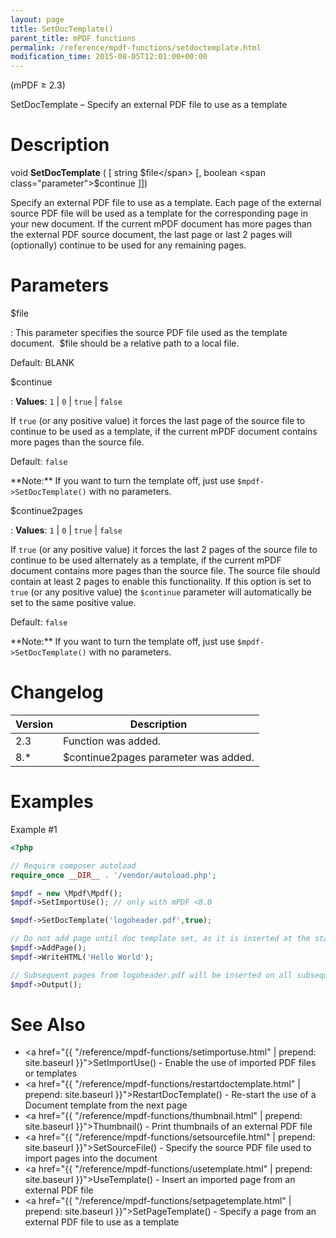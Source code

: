 ```yaml
---
layout: page
title: SetDocTemplate()
parent_title: mPDF functions
permalink: /reference/mpdf-functions/setdoctemplate.html
modification_time: 2015-08-05T12:01:00+00:00
---
```


(mPDF &ge; 2.3)

SetDocTemplate – Specify an external PDF file to use as a template

# Description

void **SetDocTemplate** (
[ string <span class="parameter">$file</span>
[, boolean <span class="parameter">$continue</span>
]])

Specify an external PDF file to use as a template. Each page of the external source PDF file will be used as a template
for the corresponding page in your new document. If the current mPDF document has more pages than the external PDF
source document, the last page or last 2 pages will (optionally) continue to be used for any remaining pages.

# Parameters

<span class="parameter">$file</span>

: This parameter specifies the source PDF file used as the template document.  <span class="parameter">$file</span>
  should be a relative path to a local file.

  Default: <span class="smallblock">BLANK</span>

<span class="parameter">$continue</span>

: **Values**: `1` \| `0` \| `true` \| `false`

  If `true` (or any positive value) it forces the last page of the source file to
  continue to be used as a template, if the current mPDF document contains more pages than the source file.

  Default: `false`

  <div class="alert alert-info" role="alert" markdown="1">
    **Note:** If you want to turn the template off, just use
    <code>$mpdf->SetDocTemplate()</code> with no parameters.
  </div>

<span class="parameter">$continue2pages</span>

: **Values**: `1` \| `0` \| `true` \| `false`
  
  If `true` (or any positive value) it forces the last 2 pages of the source file to continue
  to be used alternately as a template, if the current mPDF document contains more pages than the source file.
  The source file should contain at least 2 pages to enable this functionality.
  If this option is set to `true` (or any positive value) the `$continue` parameter will automatically be set to the same positive value.
  
  Default: `false`
  
  <div class="alert alert-info" role="alert" markdown="1">
    **Note:** If you want to turn the template off, just use
    <code>$mpdf->SetDocTemplate()</code> with no parameters.
  </div>

# Changelog

<table class="table">
<thead>
<tr>
  <th>Version</th>
  <th>Description</th>
</tr>
</thead>
<tbody>
<tr>
  <td>2.3</td>
  <td>Function was added.</td>
</tr>
<tr>
  <td>8.*</td>
  <td>$continue2pages parameter was added.</td>
</tr>
</tbody>
</table>

# Examples

Example #1

```php
<?php

// Require composer autoload
require_once __DIR__ . '/vendor/autoload.php';

$mpdf = new \Mpdf\Mpdf();
$mpdf->SetImportUse(); // only with mPDF <8.0

$mpdf->SetDocTemplate('logoheader.pdf',true);

// Do not add page until doc template set, as it is inserted at the start of each page
$mpdf->AddPage();
$mpdf->WriteHTML('Hello World');

// Subsequent pages from logoheader.pdf will be inserted on all subsequent pages
$mpdf->Output();

```

# See Also


 * <a href="{{ "/reference/mpdf-functions/setimportuse.html" | prepend: site.baseurl }}">SetImportUse()</a> - Enable the use of imported PDF files or templates
 * <a href="{{ "/reference/mpdf-functions/restartdoctemplate.html" | prepend: site.baseurl }}">RestartDocTemplate()</a> - Re-start the use of a Document template from the next page
 * <a href="{{ "/reference/mpdf-functions/thumbnail.html" | prepend: site.baseurl }}">Thumbnail()</a> - Print thumbnails of an external PDF file
 * <a href="{{ "/reference/mpdf-functions/setsourcefile.html" | prepend: site.baseurl }}">SetSourceFile()</a> - Specify the source PDF file used to import pages into the document
 * <a href="{{ "/reference/mpdf-functions/usetemplate.html" | prepend: site.baseurl }}">UseTemplate()</a> - Insert an imported page from an external PDF file
 * <a href="{{ "/reference/mpdf-functions/setpagetemplate.html" | prepend: site.baseurl }}">SetPageTemplate()</a> - Specify a page from an external PDF file to use as a template
